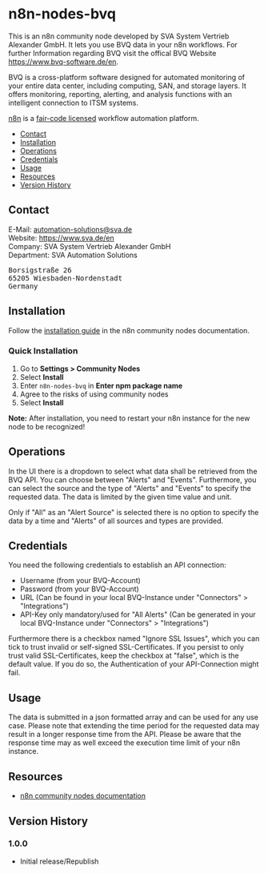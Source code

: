 # n8n-nodes-bvq

This is an n8n community node developed by SVA System Vertrieb Alexander GmbH. It lets you use BVQ data in your n8n workflows.
For further Information regarding BVQ visit the offical BVQ Website https://www.bvq-software.de/en.

BVQ is a cross-platform software designed for automated monitoring of your entire data center, including computing, SAN, and storage layers. It offers monitoring, reporting, alerting, and analysis functions with an intelligent connection to ITSM systems.

[n8n](https://n8n.io/) is a [fair-code licensed](https://docs.n8n.io/reference/license/) workflow automation platform.
- [Contact](#contact)  
- [Installation](#installation) 
- [Operations](#operations)  
- [Credentials](#credentials)
- [Usage](#usage) 
- [Resources](#resources)
- [Version History](#version-history)    

## Contact

E-Mail: automation-solutions@sva.de <br>
Website: https://www.sva.de/en<br>
Company: SVA System Vertrieb Alexander GmbH<br>
Department: SVA Automation Solutions<br>
<pre>
Borsigstraße 26
65205 Wiesbaden-Nordenstadt
Germany
</pre>

## Installation

Follow the [installation guide](https://docs.n8n.io/integrations/community-nodes/installation/) in the n8n community nodes documentation.

### Quick Installation

1. Go to **Settings > Community Nodes**
2. Select **Install**
3. Enter `n8n-nodes-bvq` in **Enter npm package name**
4. Agree to the risks of using community nodes
5. Select **Install**

**Note:** After installation, you need to restart your n8n instance for the new node to be recognized!


## Operations

In the UI there is a dropdown to select what data shall be retrieved from the BVQ API.
You can choose between "Alerts" and "Events". Furthermore, you can select the source and the type of "Alerts" and "Events" to specify the requested data.
The data is limited by the given time value and unit. 

Only if "All" as an "Alert Source" is selected there is no option to specify the data by a time and "Alerts" of all sources and types are provided.  

## Credentials

You need the following credentials to establish an API connection:

- Username (from your BVQ-Account)
- Password (from your BVQ-Account)
- URL (Can be found in your local BVQ-Instance under "Connectors" > "Integrations")
- API-Key only mandatory/used for "All Alerts" (Can be generated in your local BVQ-Instance under "Connectors" > "Integrations")

Furthermore there is a checkbox named "Ignore SSL Issues", which you can tick to trust invalid or self-signed SSL-Certificates. If you persist to only trust valid SSL-Certificates, keep the checkbox at "false", which is the default value. If you do so, the Authentication of your API-Connection might fail.


## Usage

The data is submitted in a json formatted array and can be used for any use case.
Please note that extending the time period for the requested data may result in a longer response time from the API. Please be aware that the response time may as well exceed the execution time limit of your n8n instance.


## Resources

* [n8n community nodes documentation](https://docs.n8n.io/integrations/community-nodes/)


## Version History

### 1.0.0

- Initial release/Republish